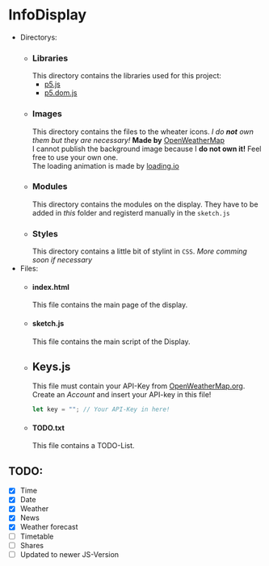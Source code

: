 # InfoDisplay
- Directorys:
  - ### Libraries
    This directory contains the libraries used for this project: <br />
      - [p5.js](https://p5js.org/download/)<br />
      - [p5.dom.js](https://p5js.org/download/)
  - ### Images
    This directory contains the files to the wheater icons. _I do **not** own them but they are necessary!_ __Made by__ [OpenWeatherMap](http://openweathermap.org/)<br />
    I cannot publish the background image because I **do not own it!** Feel free to use your own one. <br />
    The loading animation is made by [loading.io](https://loading.io)
  - ### Modules
    This directory contains the modules on the display. They have to be added in _this_ folder and registerd manually in the `sketch.js`
  - ### Styles
    This directory contains a little bit of stylint in `CSS`. _More comming soon if necessary_
- Files:
  - #### index.html
    This file contains the main page of the display.
  - #### sketch.js
    This file contains the main script of the Display.
  - ## Keys.js
    This file must contain your API-Key from [OpenWeatherMap.org](http://openweathermap.org/). Create an _Account_ and insert your API-key in this file!
    ```javascript
    let key = ""; // Your API-Key in here!
    ```
  - #### TODO.txt
    This file contains a TODO-List.

## TODO:
- [x] Time
- [x] Date
- [x] Weather
- [x] News
- [x] Weather forecast
- [ ] Timetable
- [ ] Shares
- [ ] Updated to newer JS-Version
